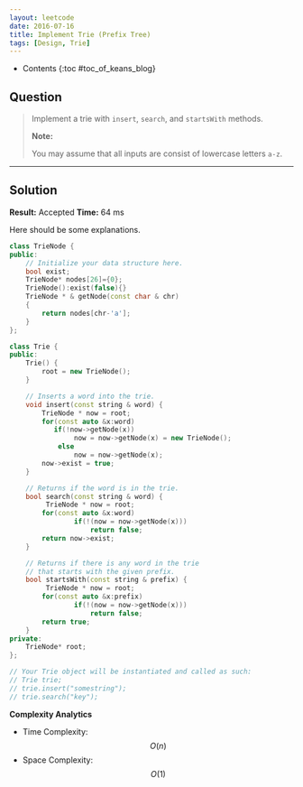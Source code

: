 ```yaml
---
layout: leetcode
date: 2016-07-16
title: Implement Trie (Prefix Tree)
tags: [Design, Trie]
---
```


* Contents
{:toc #toc_of_keans_blog}

## Question

> Implement a trie with `insert`, `search`, and `startsWith` methods.
>
>**Note:**
>
>You may assume that all inputs are consist of lowercase letters `a-z`.
>
>     

***

## Solution

**Result:** Accepted **Time:** 64 ms

Here should be some explanations.

```cpp
class TrieNode {
public:
    // Initialize your data structure here.
    bool exist;
    TrieNode* nodes[26]={0};
    TrieNode():exist(false){}
    TrieNode * & getNode(const char & chr)
    {
        return nodes[chr-'a'];
    }
};

class Trie {
public:
    Trie() {
        root = new TrieNode();
    }

    // Inserts a word into the trie.
    void insert(const string & word) {
        TrieNode * now = root;
        for(const auto &x:word)
           if(!now->getNode(x))
                now = now->getNode(x) = new TrieNode();
            else
                now = now->getNode(x);
        now->exist = true;
    }

    // Returns if the word is in the trie.
    bool search(const string & word) {
         TrieNode * now = root;
        for(const auto &x:word)
                if(!(now = now->getNode(x)))
                    return false;
        return now->exist;
    }

    // Returns if there is any word in the trie
    // that starts with the given prefix.
    bool startsWith(const string & prefix) {
         TrieNode * now = root;
        for(const auto &x:prefix)
                if(!(now = now->getNode(x)))
                    return false;
        return true;
    }
private:
    TrieNode* root;
};

// Your Trie object will be instantiated and called as such:
// Trie trie;
// trie.insert("somestring");
// trie.search("key");
```

**Complexity Analytics**

- Time Complexity: $$O(n)$$
- Space Complexity: $$O(1)$$
